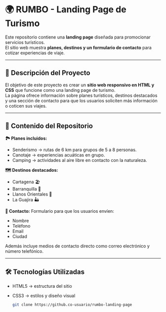🌍 **RUMBO - Landing Page de Turismo**
=================================================

Este repositorio contiene una **landing page** diseñada para promocionar servicios turísticos.  
El sitio web muestra **planes, destinos y un formulario de contacto** para cotizar experiencias de viaje.  

---

📖 **Descripción del Proyecto**
-------------------------------------------------
El objetivo de este proyecto es crear un **sitio web responsivo en HTML y CSS** que funcione como una landing page de turismo.  
La página ofrece información sobre planes turísticos, destinos destacados y una sección de contacto para que los usuarios soliciten más información o coticen sus viajes.  

---

📂 **Contenido del Repositorio**
-------------------------------------------------
**🏞️ Planes incluidos:**
- Senderismo → rutas de 6 km para grupos de 5 a 8 personas.  
- Canotaje → experiencias acuáticas en grupo.  
- Camping → actividades al aire libre en contacto con la naturaleza.  

**🗺️ Destinos destacados:**
- Cartagena 🏖️  
- Barranquilla 🎉  
- Llanos Orientales 🌾  
- La Guajira 🏜️  

**📩 Contacto:**
Formulario para que los usuarios envíen:
- Nombre  
- Teléfono  
- Email  
- Ciudad  

Además incluye medios de contacto directo como correo electrónico y número telefónico.  

---

🛠️ **Tecnologías Utilizadas**
-------------------------------------------------
- HTML5 → estructura del sitio  
- CSS3 → estilos y diseño visual  

   ```bash
   git clone https://github.co-usuario/rumbo-landing-page
